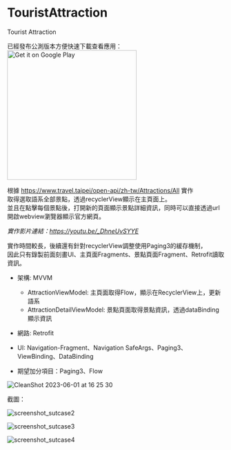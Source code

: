 # TouristAttraction
Tourist Attraction

已經發布公測版本方便快速下載查看應用：  
<a href='https://play.google.com/store/apps/details?id=com.mason.touristattractionshw&pcampaignid=pcampaignidMKT-Other-global-all-co-prtnr-py-PartBadge-Mar2515-1'><img width='300' alt='Get it on Google Play' src='https://play.google.com/intl/en_us/badges/static/images/badges/en_badge_web_generic.png'/></a>

根據 https://www.travel.taipei/open-api/zh-tw/Attractions/All 實作  
取得選取語系全部景點，透過recyclerView顯示在主頁面上。  
並且在點擊每個景點後，打開新的頁面顯示景點詳細資訊，同時可以直接透過url開啟webview瀏覽器顯示官方網頁。


*實作影片連結：https://youtu.be/_DhneUvSYYE*


實作時間較長，後續還有針對recyclerView調整使用Paging3的緩存機制，  
因此只有錄製前面刻畫UI、主頁面Fragments、景點頁面Fragment、Retrofit讀取資訊。


* 架構:   MVVM 
    * AttractionViewModel: 主頁面取得Flow，顯示在RecyclerView上，更新語系
    * AttractionDetailViewModel: 景點頁面取得景點資訊，透過dataBinding顯示資訊
* 網路:   Retrofit
* UI:    Navigation-Fragment、Navigation SafeArgs、Paging3、ViewBinding、DataBinding

* 期望加分項目：Paging3、Flow


![CleanShot 2023-06-01 at 16 25 30](https://github.com/chen1080430/TouristAttraction/assets/32159412/e2edc277-c2a6-494d-958c-ad1fcf07ac64)

截圖：

![screenshot_sutcase2](https://github.com/chen1080430/TouristAttraction/assets/32159412/bcb4cee3-1d10-41b1-bd23-2620765f08e5)

![screenshot_sutcase3](https://github.com/chen1080430/TouristAttraction/assets/32159412/18d4b0a6-55cc-4455-9b51-0f1c511c2f01)

![screenshot_sutcase4](https://github.com/chen1080430/TouristAttraction/assets/32159412/e7380bf8-a87e-48dc-a814-dd991c188d73)

